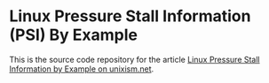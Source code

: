 # Linux Pressure Stall Information (PSI) By Example
This is the source code repository for the article [Linux Pressure Stall Information by Example on unixism.net](https://unixism.net/2019/08/linux-pressure-stall-information-psi-by-example/).

